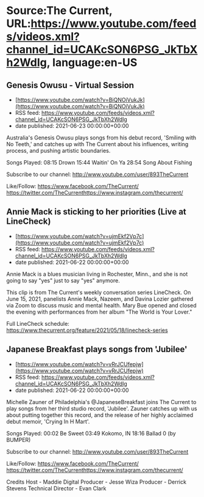 # Source:The Current, URL:https://www.youtube.com/feeds/videos.xml?channel_id=UCAKcSON6PSG_JkTbXh2WdIg, language:en-US

## Genesis Owusu - Virtual Session
 - [https://www.youtube.com/watch?v=BiQNOiVukJk](https://www.youtube.com/watch?v=BiQNOiVukJk)
 - RSS feed: https://www.youtube.com/feeds/videos.xml?channel_id=UCAKcSON6PSG_JkTbXh2WdIg
 - date published: 2021-06-23 00:00:00+00:00

Australia's Genesis Owusu plays songs from his debut record, 'Smiling with No Teeth,' and catches up with The Current about his influences, writing process, and pushing artistic boundaries.

Songs Played:
08:15 Drown
15:44 Waitin' On Ya
28:54 Song About Fishing

Subscribe to our channel:
http://www.youtube.com/user/893TheCurrent

Like/Follow:
https://www.facebook.com/TheCurrent/​​​​
https://twitter.com/TheCurrent​​​​
https://www.instagram.com/thecurrent/​

## Annie Mack is sticking to her priorities (Live at LineCheck)
 - [https://www.youtube.com/watch?v=ujmEkf2Vp7c](https://www.youtube.com/watch?v=ujmEkf2Vp7c)
 - RSS feed: https://www.youtube.com/feeds/videos.xml?channel_id=UCAKcSON6PSG_JkTbXh2WdIg
 - date published: 2021-06-22 00:00:00+00:00

Annie Mack is a blues musician living in Rochester, Minn., and she is not going to say "yes" just to say "yes" anymore.

This clip is from The Current's weekly conversation series LineCheck. On June 15, 2021, panelists Annie Mack, Nazeem, and Davina Lozier gathered via Zoom to discuss music and mental health. Mary Bue opened and closed the evening with performances from her album "The World is Your Lover."

Full LineCheck schedule: https://www.thecurrent.org/feature/2021/05/18/linecheck-series

## Japanese Breakfast plays songs from 'Jubilee'
 - [https://www.youtube.com/watch?v=vRrJCUfepjw](https://www.youtube.com/watch?v=vRrJCUfepjw)
 - RSS feed: https://www.youtube.com/feeds/videos.xml?channel_id=UCAKcSON6PSG_JkTbXh2WdIg
 - date published: 2021-06-22 00:00:00+00:00

Michelle Zauner of Philadelphia's @JapaneseBreakfast joins The Current to play songs from her third studio record, 'Jubilee'. Zauner catches up with us about putting together this record, and the release of her highly acclaimed debut memoir, 'Crying In H Mart'.

Songs Played:
00:02 Be Sweet
03:49 Kokomo, IN
18:16 Ballad 0 (by BUMPER)

Subscribe to our channel:
http://www.youtube.com/user/893TheCurrent

Like/Follow:
https://www.facebook.com/TheCurrent/​​​​
https://twitter.com/TheCurrent​​​​
https://www.instagram.com/thecurrent/​

Credits
Host - Maddie
Digital Producer - Jesse Wiza
Producer - Derrick Stevens
Technical Director - Evan Clark

